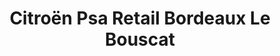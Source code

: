 ---
title: "Citroën Psa Retail Bordeaux Le Bouscat"
url: /le-bouscat/citroen-psa-retail-bordeaux-le-bouscat/
shop: réparation de voitures
---